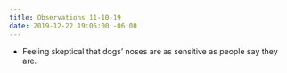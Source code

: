 ```yaml
---
title: Observations 11-10-19
date: 2019-12-22 19:06:00 -06:00
---
```


- Feeling skeptical that dogs’ noses are as sensitive as people say they are.